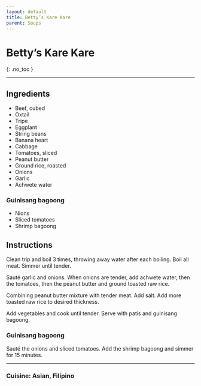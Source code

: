 ```yaml
---
layout: default
title: Betty’s Kare Kare
parent: Soups
---
```


# Betty’s Kare Kare
{: .no_toc }

---

## Ingredients
<ul>
	<li>Beef, cubed</li>
	<li>Oxtail</li>
	<li>Tripe</li>
	<li>Eggplant</li>
	<li>String beans</li>
	<li>Banana heart</li>
	<li>Cabbage</li>
	<li>Tomatoes, sliced</li>
	<li>Peanut butter</li>
	<li>Ground rice, roasted</li>
	<li>Onions</li>
	<li>Garlic</li>
	<li>Achwete water</li>
</ul>

### Guinisang bagoong
<ul>
	<li>Nions</li>
	<li>Sliced tomatoes</li>
	<li>Shrimp bagoong</li>
</ul>

## Instructions
Clean trip and boil 3 times, throwing away water after each boiling. Boil all meat. Simmer until tender.

Sauté garlic and onions. When onions are tender, add achwete water, then the tomatoes, then the peanut butter and ground toasted raw rice.

Combining peanut butter mixture with tender meat. Add salt. Add more toasted raw rice to desired thickness.

Add vegetables and cook until tender. Serve with patis and guinisang bagoong.

### Guinisang bagoong

Sauté the onions and sliced tomatoes. Add the shrimp bagoong and simmer for 15 minutes.


--- 

### Cuisine: Asian, Filipino